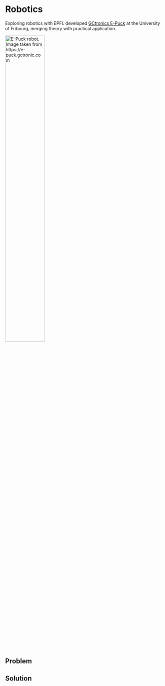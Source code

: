# Robotics #
Exploring robotics with EPFL developed [GCtronics E-Puck](https://www.epfl.ch/labs/mobots/robots-technologies/e-puck2) at the University of Fribourg, merging theory with practical application.

<img src="https://github.com/oliolioli/Robotics/assets/4264535/20e8ebbf-b4f4-4f52-a3ea-d492a5e463fd" alt="E-Puck robot, Image taken from https://e-puck.gctronic.com" width="50%" height="50%">

## Problem ##


## Solution ##

